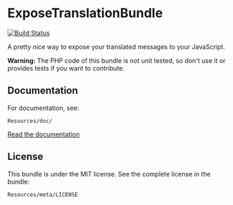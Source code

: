 ExposeTranslationBundle
=======================

[![Build
Status](https://secure.travis-ci.org/willdurand/BazingaExposeTranslationBundle.png?branch=master)](https://travis-ci.org/willdurand/BazingaExposeTranslationBundle)

A pretty nice way to expose your translated messages to your JavaScript.

**Warning:** The PHP code of this bundle is not unit tested, so don't use it or provides tests if you want to contribute.


## Documentation

For documentation, see:

    Resources/doc/

[Read the documentation](https://github.com/willdurand/BazingaExposeTranslationBundle/blob/master/Resources/doc/README.markdown)


## License

This bundle is under the MIT license. See the complete license in the bundle:

    Resources/meta/LICENSE
